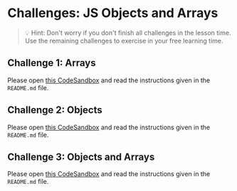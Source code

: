 # Challenges: JS Objects and Arrays

> 💡 Hint: Don't worry if you don't finish all challenges in the lesson time. Use the remaining
> challenges to exercise in your free learning time.

## Challenge 1: Arrays

Please open
[this CodeSandbox](https://codesandbox.io/s/github/neuefische/web-exercises/tree/main/sessions/js-objects-and-arrays/arrays?file=/md/README.md)
and read the instructions given in the `README.md` file.

## Challenge 2: Objects

Please open
[this CodeSandbox](https://codesandbox.io/s/github/neuefische/web-exercises/tree/main/sessions/js-objects-and-arrays/objects?file=/md/README.md)
and read the instructions given in the `README.md` file.

## Challenge 3: Objects and Arrays

Please open
[this CodeSandbox](https://codesandbox.io/s/github/neuefische/web-exercises/tree/main/sessions/js-objects-and-arrays/arrays-and-objects?file=/md/README.md)
and read the instructions given in the `README.md` file.
